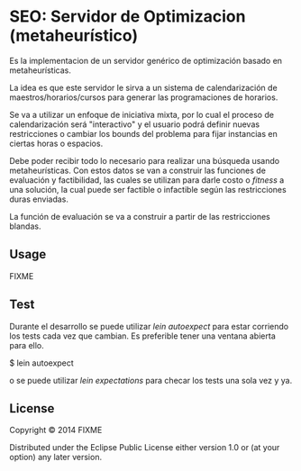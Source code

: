# SEO: Servidor de Optimizacion (metaheur&iacute;stico)

Es la implementacion de un servidor gen&eacute;rico de optimizaci&oacute;n basado en metaheur&iacute;sticas.

La idea es que este servidor le sirva a un sistema de calendarizaci&oacute;n de maestros/horarios/cursos para generar las programaciones de horarios.

Se va a utilizar un enfoque de iniciativa mixta, por lo cual el proceso de calendarizaci&oacute;n ser&aacute; "interactivo" y el usuario podr&aacute; definir nuevas restricciones o cambiar los bounds del problema para fijar instancias en ciertas horas o espacios.

Debe poder recibir todo lo necesario para realizar una b&uacute;squeda usando metaheur&iacute;sticas. Con estos datos se van a construir las funciones de evaluaci&oacute;n y factibilidad, las cuales se utilizan para darle costo o _fitness_ a una soluci&oacute;n, la cual puede ser factible o infactible seg&uacute;n las restricciones duras enviadas.

La funci&oacute;n de evaluaci&oacute;n se va a construir a partir de las restricciones blandas.

## Usage

FIXME

## Test

Durante el desarrollo se puede utilizar _lein autoexpect_ para estar corriendo los tests cada vez que cambian. Es preferible tener una ventana abierta para ello.

$ lein autoexpect

o se puede utilizar _lein expectations_ para checar los tests una sola vez y ya.

## License

Copyright © 2014 FIXME

Distributed under the Eclipse Public License either version 1.0 or (at
your option) any later version.
